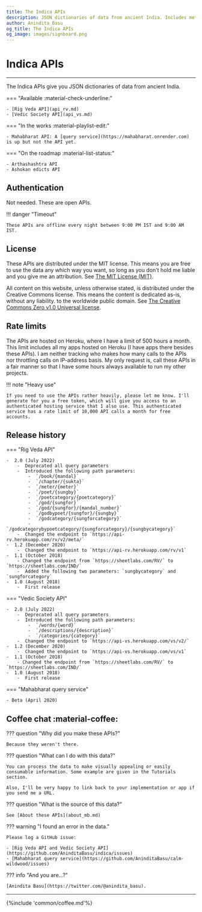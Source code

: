 ```yaml
---
title: The Indica APIs
description: JSON dictionaries of data from ancient India. Includes metadata of all the verses in Rig Veda (rishis, gods, chhandas) and a description of all nouns in vedic literature (including the flora, fauna, geography, food, relationships, and objects).
author: Anindita Basu
og_title: The Indica APIs
og_image: images/signboard.png
---
```


# Indica APIs

<hr/>

The Indica APIs give you JSON dictionaries of data from ancient India.

=== "Available :material-check-underline:"

    - [Rig Veda API](api_rv.md)
	- [Vedic Society API](api_vs.md)

=== "In the works :material-playlist-edit:"

    - Mahabharat API: A [query service](https://mahabharat.onrender.com) is up but not the API yet.

=== "On the roadmap :material-list-status:"

    - Arthashashtra API
	- Ashokan edicts API

## Authentication

Not needed. These are open APIs.

!!! danger "Timeout"

    These APIs are offline every night between 9:00 PM IST and 9:00 AM IST.

## License

These APIs are distributed under the MIT license. This means you are free to use the data any which way you want, so long as you don't hold me liable and you give me an attribution. See [The MIT License (MIT)](https://opensource.org/licenses/MIT).

All content on this website, unless otherwise stated, is distributed under the Creative Commons license. This means the content is dedicated as-is, without any liability. to the worldwide public domain. See [The Creative Commons Zero v1.0 Universal license](https://wiki.creativecommons.org/wiki/CC0_FAQ).

## Rate limits

The APIs are hosted on Heroku, where I have a limit of 500 hours a month. This limit includes all my apps hosted on Heroku (I have apps there besides these APIs). I am neither tracking who makes how many calls to the APIs nor throttling calls on IP-address basis. My only request is, call these APIs in a fair manner so that I have some hours always available to run my other projects.

!!! note "Heavy use"

    If you need to use the APIs rather heavily, please let me know. I'll generate for you a free token, which will give you access to an authenticated hosting service that I also use. This authenticated service has a rate limit of 10,000 API calls a month for free accounts.

## Release history

=== "Rig Veda API"

    -  2.0 (July 2022)
	    -  Deprecated all query parameters
		-  Introduced the following path parameters:
		    -  `/book/{mandal}`
		    -  `/chapter/{sukta}`
		    -  `/meter/{meter}`
		    -  `/poet/{sungby}`
		    -  `/poetcategory/{poetcategory}`
		    -  `/god/{sungfor}`
		    -  `/god/{sungfor}/{mandal_number}`
		    -  `/godbypoet/{sungfor}/{sungby}`
		    -  `/godcategory/{sungforcategory}`
			-  `/godcategorybypoetcategory/{sungforcategory}/{sungbycategory}`
		-  Changed the endpoint to `https://api-rv.herokuapp.com/rv/v2/meta/`
	-  1.2 (December 2020)
	    -  Changed the endpoint to `https://api-rv.herokuapp.com/rv/v1`
	-  1.1 (October 2018)
	    - Changed the endpoint from `https://sheetlabs.com/RV/` to `https://sheetlabs.com/IND/`
		-  Added the following two parameters: `sungbycategory` and `sungforcategory`
	-  1.0 (August 2018)
	    -  First release

=== "Vedic Society API"

    -  2.0 (July 2022)
	    -  Deprecated all query parameters
		-  Introduced the following path parameters:
		    -  `/words/{word}`
			-  `/descriptions/{description}`
			-  `/categories/{category}`
		-  Changed the endpoint to `https://api-vs.herokuapp.com/vs/v2/`
    -  1.2 (December 2020)
	    -  Changed the endpoint to `https://api-vs.herokuapp.com/vs/v1`
	-  1.1 (October 2018)
	    - Changed the endpoint from `https://sheetlabs.com/RV/` to `https://sheetlabs.com/IND/`
	-  1.0 (August 2018)
	    -  First release

=== "Mahabharat query service"

    - Beta (April 2020)

## Coffee chat :material-coffee:

??? question "Why did you make these APIs?"

    Because they weren't there.

??? question "What can I do with this data?"

    You can process the data to make visually appealing or easily consumable information. Some example are given in the Tutorials section.

    Also, I'll be very happy to link back to your implementation or app if you send me a URL.

??? question "What is the source of this data?"

    See [About these APIs](about_mb.md)
		
??? warning "I found an error in the data."

    Please log a GitHub issue:
	
    - [Rig Veda API and Vedic Society API](https://github.com/AninditaBasu/indica/issues)
	- [Mahabharat query service](https://github.com/AninditaBasu/calm-wildwood/issues)

??? info "And you are...?"

    [Anindita Basu](https://twitter.com/@anindita_basu).

<hr/>

{%include 'common/coffee.md'%}